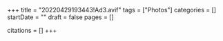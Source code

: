 +++
title = "20220429193443!Ad3.avif"
tags = ["Photos"]
categories = []
startDate = ""
draft = false
pages = []

citations = []
+++
